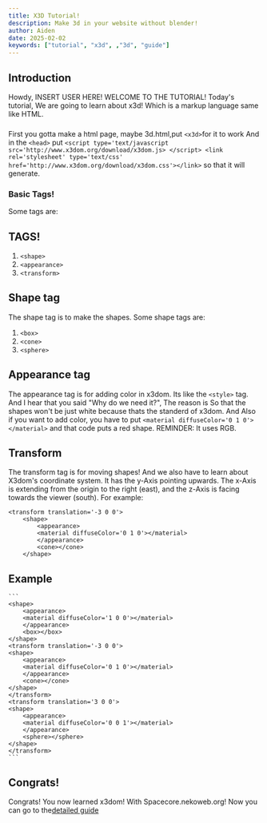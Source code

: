 ```yaml
---
title: X3D Tutorial!
description: Make 3d in your website without blender!
author: Aiden
date: 2025-02-02
keywords: ["tutorial", "x3d", ,"3d", "guide"]
---
```

 ## Introduction
 Howdy, INSERT USER HERE! WELCOME TO THE TUTORIAL! Today's tutorial, We are going to learn about x3d! Which is a markup language same like HTML.
 ### 
 First you gotta make a html page, maybe 3d.html,put ```<x3d>```for it to work And in the `<head>` put ```<script type='text/javascript src='http://www.x3dom.org/download/x3dom.js> </script> <link rel='stylesheet' type='text/css' href='http://www.x3dom.org/download/x3dom.css'></link>``` so that it will generate.
 ### Basic Tags!
 Some tags are:
 ## TAGS!
1. `<shape>`
2. `<appearance>`
3. `<transform>`
## Shape tag
The shape tag is to make the shapes. Some shape tags are:
1. `<box>`
2. `<cone>`
3. `<sphere>`
## Appearance tag
The appearance tag is for adding color in x3dom. Its like the `<style>` tag.
And I hear that you said "Why do we need it?", The reason is 
So that the shapes won't be just white because thats the standerd of x3dom.
And Also if you want to add color, you have to put ```<material diffuseColor='0 1 0'></material>``` and that code puts a red shape.
REMINDER: It uses RGB.
## Transform
The transform tag is for moving shapes! And we also have to learn about X3dom's coordinate system. It has the y-Axis pointing upwards. The x-Axis is extending from the origin to the right (east), and the z-Axis is facing towards the viewer (south). 
For example:  
``` 
<transform translation='-3 0 0'> 
    <shape> 
        <appearance> 
        <material diffuseColor='0 1 0'></material> 
        </appearance> 
        <cone></cone> 
    </shape> 
```
## Example
	```		
    <shape> 
        <appearance> 
        <material diffuseColor='1 0 0'></material> 
        </appearance> 
        <box></box> 
    </shape> 
    <transform translation='-3 0 0'> 
    <shape> 
        <appearance> 
        <material diffuseColor='0 1 0'></material> 
        </appearance> 
        <cone></cone> 
    </shape> 
    </transform> 
    <transform translation='3 0 0'> 
    <shape> 
        <appearance> 
        <material diffuseColor='0 0 1'></material> 
        </appearance> 
        <sphere></sphere> 
    </shape> 
    </transform> 
    ```
## Congrats! 
Congrats! You now learned  x3dom! With Spacecore.nekoweb.org! Now you can go to the[detailed guide](https://doc.x3dom.org/tutorials/basics/hello/index.html)

